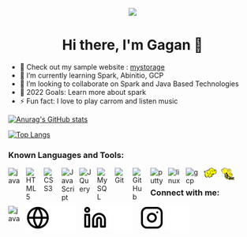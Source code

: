 <p align="center">
  <img src="https://user-images.githubusercontent.com/36810167/168218601-64ba2ffc-e108-4de9-b5c1-ed5e162ec74d.jpg">
</p>
<h1 align="center"> Hi there, I'm Gagan 👋 </h1>

- 🔭 Check out my sample website : <a href="https://mystorage.netlify.app/">mystorage</a>
- 🌱 I’m currently learning Spark, Abinitio, GCP
- 💞️ I’m looking to collaborate on Spark and Java Based Technologies
- 🥅 2022 Goals: Learn more about spark
- ⚡ Fun fact: I love to play carrom and listen music<br/>
<!-- - 😻 Check out the NFT collection I created: [CodeCats](https://opensea.io/collection/codecats?search[sortAscending]=true&search[sortBy]=PRICE&search[toggles][0]=BUY_NOW) -->

[![Anurag's GitHub stats](https://github-readme-stats.vercel.app/api?username=gagan-deep-s)](https://github.com/gagan-deep-s)

[![Top Langs](https://github-readme-stats.vercel.app/api/top-langs/?username=gagan-deep-s&layout=compact)](https://github.com/gagan-deep-s)

<!---
gagan-deep-s/gagan-deep-s is a ✨ special ✨ repository because its `README.md` (this file) appears on your GitHub profile.
You can click the Preview link to take a look at your changes.
--->

### Known Languages and Tools:

<img align="left" alt="java" width="26px" src="https://cdn.jsdelivr.net/gh/devicons/devicon/icons/java/java-original.svg" style="padding-right:10px;" />
<img align="left" alt="HTML5" width="26px" src="https://cdn.jsdelivr.net/gh/devicons/devicon/icons/html5/html5-original.svg" style="padding-right:10px;" />
<img align="left" alt="CSS3" width="26px" src="https://cdn.jsdelivr.net/gh/devicons/devicon/icons/css3/css3-original.svg" style="padding-right:10px;" />
<img align="left" alt="JavaScript" width="26px" src="https://cdn.jsdelivr.net/gh/devicons/devicon/icons/javascript/javascript-original.svg" style="padding-right:10px;" />
<img align="left" alt="JQuery" width="26px" src="https://cdn.jsdelivr.net/gh/devicons/devicon/icons/jquery/jquery-original.svg" style="padding-right:10px;" />
<img align="left" alt="MySQL" width="26px" src="https://cdn.jsdelivr.net/gh/devicons/devicon/icons/mysql/mysql-original.svg" style="padding-right:10px;" />
<img align="left" alt="Git" width="26px" src="https://cdn.jsdelivr.net/gh/devicons/devicon/icons/git/git-original.svg" style="padding-right:10px;" />
<img align="left" alt="GitHub" width="26px" src="https://user-images.githubusercontent.com/3369400/139448065-39a229ba-4b06-434b-bc67-616e2ed80c8f.png" style="padding-right:10px;" />
<img align="left" alt="putty" width="26px" src="https://cdn.jsdelivr.net/gh/devicons/devicon/icons/putty/putty-original.svg" style="padding-right:10px;" />
<img align="left" alt="linux" width="26px" src="https://cdn.jsdelivr.net/gh/devicons/devicon/icons/linux/linux-original.svg" style="padding-right:10px;" />
<img align="left" alt="gcp" width="26px" src="https://cdn.jsdelivr.net/gh/devicons/devicon/icons/googlecloud/googlecloud-original.svg" style="padding-right:10px;" />
<img align="left" alt="hadoop" width="26px" src="./image/hadoop.svg" style="padding-right:10px;" />
<img align="left" alt="hive" width="26px" src="./image/Apache_Hive_logo.svg" style="padding-right:10px;" />

<br/>

### Connect with me:

<a href="mailto:gaganr0000@gmail.com"> <img align="left" alt="java" width="26px" src="https://icongr.am/entypo/email.svg?size=128&color=currentColor" style="padding-right:10px;" /></a>
[![website](./image/globe-light.svg)](https://mystorage.netlify.app#gh-light-mode-only)
[![website](./image/globe-dark.svg)](https://mystorage.netlify.app/#gh-dark-mode-only)
&nbsp;&nbsp;
[![website](./image/linkedin-light.svg)](https://linkedin.com/in/gagan_deep023#gh-light-mode-only)
[![website](./image/linkedin-dark.svg)](https://linkedin.com/in/gagan_deep023#gh-dark-mode-only)
&nbsp;&nbsp;
[![website](./image/instagram-light.svg)](https://instagram.com/gagan-deep-s#gh-light-mode-only)
[![website](./image/instagram-dark.svg)](https://instagram.com/gagan-deep-s#gh-dark-mode-only)




